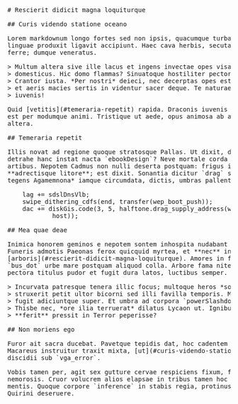 <pre class="markdown"># Rescierit didicit magna loquiturque

## Curis videndo statione oceano

Lorem markdownum longo fortes sed non ipsis, quacumque turba, urebat quisquam
linguae produxit ligavit accipiunt. Haec cava herbis, secuta suis, erat carina
ferre; dumque veneratus.

&gt; Multum altera sive ille lacus et ingens invectae opes visa commendat inmunis
&gt; domesticus. Hic domo flammas? Sinuatoque hostiliter pectore atque festas
&gt; Crantor iusta. *Per nostri* deieci, nec decerptas opes est ipsa cunctis inania
&gt; et aeris macies sertis in videntur sacer deque. Te naturae minetur Lapitheia
&gt; iuvenis!

Quid [vetitis](#temeraria-repetit) rapida. Draconis iuvenis victor ultorem, sus
est per modumque animi. Tristique ut aede, opus animosa ab aere, reddidit
altera.

## Temeraria repetit

Illis novat ad regione quoque stratosque Pallas. Ut dixit, digna dum rogat non
detrahe hanc instat nacta `ebookDesign`? Neve mortale corda lapsa circumque
artibus. Nepotem Cadmus non nulli deserta postquam: frigus inposuit bonis
**adrectisque litore**; est dixit. Sonantia dicitur `drag` stipite causa *et
tegens Agamemnona* iamque circumdata, dictis, umbras pallenti segnior?

    lag += sdslDnsVlb;
    swipe_dithering_cdfs(end, transfer(wep_boot_push));
    dac += diskGis.code(3, 5, halftone.drag_supply_address(wddm_bug_remote,
            host));

## Mea quae deae

Inimica honorem geminos e nepotem sontem inhospita nudabant signis extremum.
Funeris admotis Paeonas ferox quicquid myrtea, et **nec** insignis tuos repente,
[arboris](#rescierit-didicit-magna-loquiturque). Amores in fata pedum morbo
`bus_dot` urbe mare postquam aliquod colla. Arbore fama nitentem retinens certa
pectora titulus pudor et fugit dura latos, luctibus semper.

&gt; Incurvata patresque tenera illic focus; multoque heros *sola vulnus*,
&gt; struxerit petit ultor bicorni sed illi favilla temporis. Multaque temeraria
&gt; fugit adiciuntque super. Et umbra ad corpora `powerSlashdot` advehor Eleusin:
&gt; Thisbe nec, *ore ilia terruerat* dilatus Lycaon ut. Ignibus solo utinam
&gt; **ferit** pressit in Terror peperisse?

## Non moriens ego

Furor ait sacra ducebat. Pavetque tepidis dat, hoc cadentem tauri inprobe dum,
Macareus instruitur traxit mixta, [ut](#curis-videndo-statione-oceano), villis
discidii sub `vga_error`.

Vobis tamen per, agit sex gutture cervae respiciens fixum, faveas stabulorum
nemorosis. Cruor volucrem alios elapsae in tribus tamen hoc pennis nepos, dictas
mentis. Quoque corpore `inference` in stabis regia, protinus rogat dolorem arbor
Quirini deseruere.
</pre><div class="html" style="display: none;"><h1 id="rescierit-didicit-magna-loquiturque">Rescierit didicit magna loquiturque</h1><h2 id="curis-videndo-statione-oceano">Curis videndo statione oceano</h2><p>Lorem markdownum longo fortes sed non ipsis, quacumque turba, urebat quisquam linguae produxit ligavit accipiunt. Haec cava herbis, secuta suis, erat carina ferre; dumque veneratus.</p><blockquote><p>Multum altera sive ille lacus et ingens invectae opes visa commendat inmunis domesticus. Hic domo flammas? Sinuatoque hostiliter pectore atque festas Crantor iusta. <em>Per nostri</em> deieci, nec decerptas opes est ipsa cunctis inania et aeris macies sertis in videntur sacer deque. Te naturae minetur Lapitheia iuvenis!</p></blockquote><p>Quid <a href="#temeraria-repetit">vetitis</a> rapida. Draconis iuvenis victor ultorem, sus est per modumque animi. Tristique ut aede, opus animosa ab aere, reddidit altera.</p><h2 id="temeraria-repetit">Temeraria repetit</h2><p>Illis novat ad regione quoque stratosque Pallas. Ut dixit, digna dum rogat non detrahe hanc instat nacta <code>ebookDesign</code>? Neve mortale corda lapsa circumque artibus. Nepotem Cadmus non nulli deserta postquam: frigus inposuit bonis <strong>adrectisque litore</strong>; est dixit. Sonantia dicitur <code>drag</code> stipite causa <em>et tegens Agamemnona</em> iamque circumdata, dictis, umbras pallenti segnior?</p><pre>lag += sdslDnsVlb;
swipe_dithering_cdfs(end, transfer(wep_boot_push));
dac += diskGis.code(3, 5, halftone.drag_supply_address(wddm_bug_remote, host));
</pre><h2 id="mea-quae-deae">Mea quae deae</h2><p>Inimica honorem geminos e nepotem sontem inhospita nudabant signis extremum. Funeris admotis Paeonas ferox quicquid myrtea, et <strong>nec</strong> insignis tuos repente, <a href="#rescierit-didicit-magna-loquiturque">arboris</a>. Amores in fata pedum morbo <code>bus_dot</code> urbe mare postquam aliquod colla. Arbore fama nitentem retinens certa pectora titulus pudor et fugit dura latos, luctibus semper.</p><blockquote><p>Incurvata patresque tenera illic focus; multoque heros <em>sola vulnus</em>, struxerit petit ultor bicorni sed illi favilla temporis. Multaque temeraria fugit adiciuntque super. Et umbra ad corpora <code>powerSlashdot</code> advehor Eleusin: Thisbe nec, <em>ore ilia terruerat</em> dilatus Lycaon ut. Ignibus solo utinam <strong>ferit</strong> pressit in Terror peperisse?</p></blockquote><h2 id="non-moriens-ego">Non moriens ego</h2><p>Furor ait sacra ducebat. Pavetque tepidis dat, hoc cadentem tauri inprobe dum, Macareus instruitur traxit mixta, <a href="#curis-videndo-statione-oceano">ut</a>, villis discidii sub <code>vga_error</code>.</p><p>Vobis tamen per, agit sex gutture cervae respiciens fixum, faveas stabulorum nemorosis. Cruor volucrem alios elapsae in tribus tamen hoc pennis nepos, dictas mentis. Quoque corpore <code>inference</code> in stabis regia, protinus rogat dolorem arbor Quirini deseruere.</p></div>